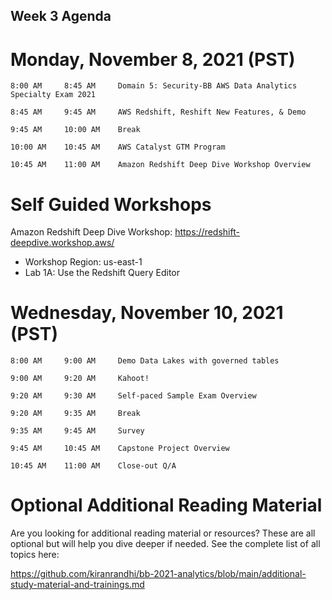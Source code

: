 ## Week 3 Agenda


# Monday, November 8, 2021 (PST)

	8:00 AM		8:45 AM		Domain 5: Security-BB AWS Data Analytics Specialty Exam 2021
	
	8:45 AM		9:45 AM		AWS Redshift, Reshift New Features, & Demo
	
	9:45 AM		10:00 AM	Break
	
	10:00 AM	10:45 AM	AWS Catalyst GTM Program
	
	10:45 AM	11:00 AM	Amazon Redshift Deep Dive Workshop Overview

 

# Self Guided Workshops

Amazon Redshift Deep Dive Workshop: https://redshift-deepdive.workshop.aws/
- Workshop Region: us-east-1
- Lab 1A: Use the Redshift Query Editor



# Wednesday, November 10, 2021	(PST)

	8:00 AM		9:00 AM		Demo Data Lakes with governed tables
	
	9:00 AM		9:20 AM		Kahoot!	
	
	9:20 AM		9:30 AM		Self-paced Sample Exam Overview
	
	9:20 AM		9:35 AM		Break
	
	9:35 AM		9:45 AM		Survey
	
	9:45 AM		10:45 AM	Capstone Project Overview

	10:45 AM	11:00 AM	Close-out Q/A
 




# Optional Additional Reading Material

Are you looking for additional reading material or resources? These are all optional but will help you dive deeper if needed.
See the complete list of all topics here: 

https://github.com/kiranrandhi/bb-2021-analytics/blob/main/additional-study-material-and-trainings.md

